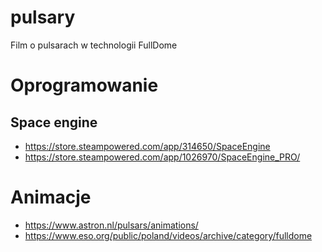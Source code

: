 # pulsary
Film o pulsarach w technologii FullDome

# Oprogramowanie

## Space engine

- https://store.steampowered.com/app/314650/SpaceEngine
- https://store.steampowered.com/app/1026970/SpaceEngine_PRO/

# Animacje
- https://www.astron.nl/pulsars/animations/
- https://www.eso.org/public/poland/videos/archive/category/fulldome

